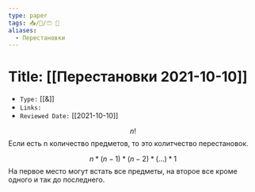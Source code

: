 ```yaml
---
type: paper
tags: 📥️/📜️/🩳 🔢
aliases:
  - Перестановки
---
```




# Title: **[[Перестановки 2021-10-10]]**
- `Type:` [[&]]
- `Links:`
- `Reviewed Date:` [[2021-10-10]]

$$n!$$
Если есть n количество предметов, то это колитчество перестановок.

$$n * (n - 1) * (n - 2) * (...) * 1$$
На первое место могут встать все предметы, на второе все кроме одного и так до последнего.